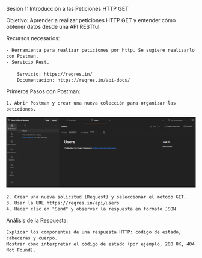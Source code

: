 Sesión 1: 
    Introducción a las Peticiones HTTP GET


Objetivo:
    Aprender a realizar peticiones HTTP GET y entender cómo obtener datos desde una API RESTful.


Recursos necesarios:

    - Herramienta para realizar peticiones por http. Se sugiere realizarlo con Postman. 
    - Servicio Rest. 

        Servicio: https://reqres.in/ 
        Documentacion: https://reqres.in/api-docs/ 


Primeros Pasos con Postman:

    1. Abrir Postman y crear una nueva colección para organizar las peticiones.

  ![alt text](image.png)

    2. Crear una nueva solicitud (Request) y seleccionar el método GET.
    3. Usar la URL https://reqres.in/api/users
    4. Hacer clic en "Send" y observar la respuesta en formato JSON.


Análisis de la Respuesta:

    Explicar los componentes de una respuesta HTTP: código de estado, cabeceras y cuerpo.
    Mostrar cómo interpretar el código de estado (por ejemplo, 200 OK, 404 Not Found).
